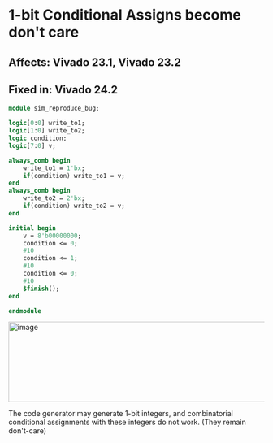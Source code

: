 
# 1-bit Conditional Assigns become don't care
## Affects: Vivado 23.1, Vivado 23.2
## Fixed in: Vivado 24.2
```sv
module sim_reproduce_bug;

logic[0:0] write_to1;
logic[1:0] write_to2;
logic condition;
logic[7:0] v;

always_comb begin
    write_to1 = 1'bx;
    if(condition) write_to1 = v;
end
always_comb begin
    write_to2 = 2'bx;
    if(condition) write_to2 = v;
end

initial begin
    v = 8'b00000000;
    condition <= 0;
    #10
    condition <= 1;
    #10
    condition <= 0;
    #10
    $finish();
end

endmodule
```

<img width="521" height="158" alt="image" src="https://github.com/user-attachments/assets/61a133f4-fc6b-4e67-b163-447cd0cdbdb7" />

The code generator may generate 1-bit integers, and combinatorial conditional assignments with these integers do not work. (They remain don't-care)
